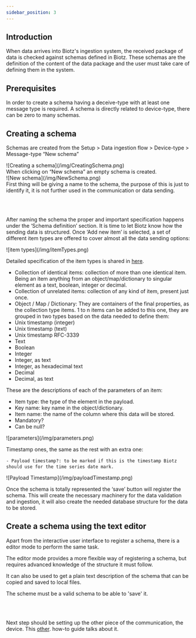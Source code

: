 ```yaml
---
sidebar_position: 3
---
```

## Introduction

When data arrives into Biotz's ingestion system, the received package of data is checked against schemas defined in Biotz. These schemas are the definition of the content of the data package and the user must take care of defining them in the system.
## Prerequisites

In order to create a schema having a deceive-type with at least one message type is required. A schema is directly related to device-type, there can be zero to many schemas.

## Creating a schema

Schemas are created from the Setup > Data ingestion flow > Device-type > Message-type “New schema”

<div class="tutorial-image-container">
![Creating a schema](/img/CreatingSchema.png)
</div>
When clicking on “New schema” an empty schema is created.

<div class="tutorial-image-container">
![New schema](/img/NewSchema.png)
</div>
First thing will be giving a name to the schema, the purpose of this is just to identify it, it is not further used in the communication or data sending.

<br></br>

After naming the schema the proper and important specification happens under the ‘Schema definition’ section. It is time to let Biotz know how the sending data is structured. Once ‘Add new item’ is selected, a set of different item types are offered to cover almost all the data sending options:

<div class="tutorial-image-container">
![item types](/img/itemTypes.png)
</div>

Detailed specification of the item types is shared in <a href="./Message-type Schema specification
" target="_self">here</a>.
‍
- Collection of identical items: collection of more than one identical item. Being an item anything from an object/map/dictionary to singular element as a text, boolean, integer or decimal.
- Collection of unrelated items: collection of any kind of item, present just once.
- Object / Map / Dictionary: They are containers of the final properties, as the collection type items. 1 to n items can be added to this one, they are grouped in two types based on the data needed to define them:
- Unix timestamp (integer)
- Unix timestamp (text)
- Unix timestamp RFC-3339
- Text
- Boolean
- Integer
- Integer, as text
- Integer, as hexadecimal text
- Decimal
- Decimal, as text

These are the descriptions of each of the parameters of an item:

- Item type: the type of the element in the payload.
- Key name: key name in the object/dictionary.
- Item name: the name of the column where this data will be stored.
- Mandatory?
- Can be null?

<div class="tutorial-image-container">
![parameters](/img/parameters.png)
</div>
  
Timestamp ones, the same as the rest with an extra one:

    - Payload timestamp?: to be marked if this is the timestamp Biotz should use for the time series date mark.

<div class="tutorial-image-container">
![Payload Timestamp](/img/payloadTimestamp.png)
</div>

Once the schema is totally represented the ‘save’ button will register the schema. This will create the necessary machinery for the data validation and ingestion, it will also create the needed database structure for the data to be stored.

## Create a schema using the text editor

Apart from the interactive user interface to register a schema, there is a editor mode to perform the same task.

The editor mode provides a more flexible way of registering a schema, but requires advanced knowledge of the structure it must follow.

It can also be used to get a plain text description of the schema that can be copied and saved to local files.

The scheme must be a valid schema to be able to 'save' it.

<br></br>

Next step should be setting up the other piece of the communication, the device. This <a href="./How to publish device data" target="_self">other</a>.
 how-to guide talks about it.



‍

